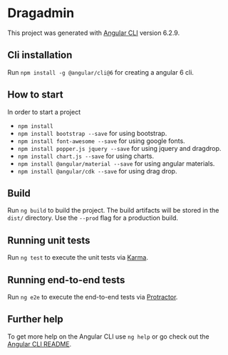 # Dragadmin

This project was generated with [Angular CLI](https://github.com/angular/angular-cli) version 6.2.9.

## Cli installation

Run `npm install -g @angular/cli@6` for creating a angular 6 cli.

## How to start 

In order to start a project
* `npm install`
* `npm install bootstrap --save` for using bootstrap.
* `npm install font-awesome --save` for using google fonts.
* `npm install popper.js jquery --save` for using jquery and dragdrop.
* `npm install chart.js --save` for using charts.
* `npm install @angular/material --save` for using angular materials.
* `npm install @angular/cdk --save` for using drag drop.

## Build

Run `ng build` to build the project. The build artifacts will be stored in the `dist/` directory. Use the `--prod` flag for a production build.

## Running unit tests

Run `ng test` to execute the unit tests via [Karma](https://karma-runner.github.io).

## Running end-to-end tests

Run `ng e2e` to execute the end-to-end tests via [Protractor](http://www.protractortest.org/).

## Further help

To get more help on the Angular CLI use `ng help` or go check out the [Angular CLI README](https://github.com/angular/angular-cli/blob/master/README.md).
